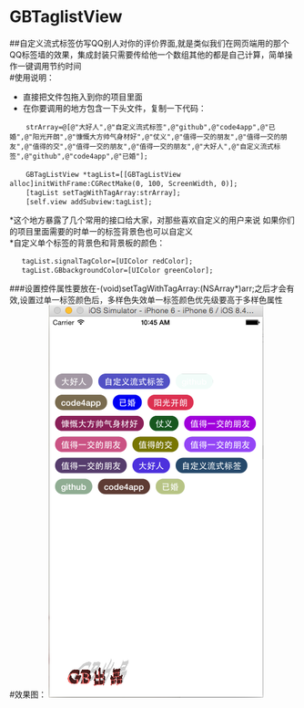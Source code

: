# GBTaglistView
##自定义流式标签仿写QQ别人对你的评价界面,就是类似我们在网页端用的那个QQ标签墙的效果，集成封装只需要传给他一个数组其他的都是自己计算，简单操作一键调用节约时间<br>
#使用说明：<br>
* 直接把文件包拖入到你的项目里面
* 在你要调用的地方包含一下头文件，复制一下代码：<br>
```
    strArray=@[@"大好人",@"自定义流式标签",@"github",@"code4app",@"已婚",@"阳光开朗",@"慷慨大方帅气身材好",@"仗义",@"值得一交的朋友",@"值得一交的朋友",@"值得的交",@"值得一交的朋友",@"值得一交的朋友",@"大好人",@"自定义流式标签",@"github",@"code4app",@"已婚"];

    GBTagListView *tagList=[[GBTagListView alloc]initWithFrame:CGRectMake(0, 100, ScreenWidth, 0)];
    [tagList setTagWithTagArray:strArray];
    [self.view addSubview:tagList];
```
*这个地方暴露了几个常用的接口给大家，对那些喜欢自定义的用户来说 如果你们的项目里面需要的时单一的标签背景色也可以自定义<br>
*自定义单个标签的背景色和背景板的颜色：<br>
```
   tagList.signalTagColor=[UIColor redColor];
   tagList.GBbackgroundColor=[UIColor greenColor];
```
###设置控件属性要放在-(void)setTagWithTagArray:(NSArray*)arr;之后才会有效,设置过单一标签颜色后，多样色失效单一标签颜色优先级要高于多样色属性<br>
#效果图：
![image](https://github.com/mokey1422/gifResource/blob/master/taglist1.0.png)
